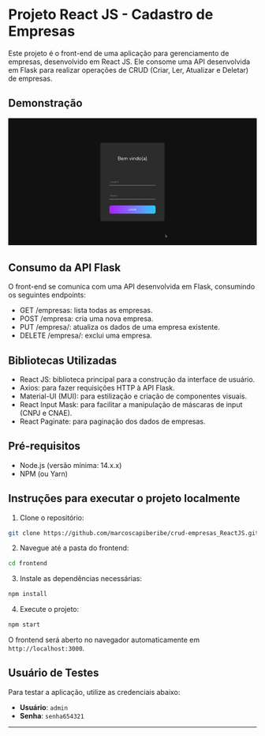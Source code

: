 # Projeto React JS - Cadastro de Empresas

Este projeto é o front-end de uma aplicação para gerenciamento de empresas, desenvolvido em React JS. Ele consome uma API desenvolvida em Flask para realizar operações de CRUD (Criar, Ler, Atualizar e Deletar) de empresas.

## Demonstração

<p align="center">
  <img src="video.gif" alt="Demonstração do Projeto">
</p>

## Consumo da API Flask

O front-end se comunica com uma API desenvolvida em Flask, consumindo os seguintes endpoints:

- GET /empresas: lista todas as empresas.
- POST /empresa: cria uma nova empresa.
- PUT /empresa/<cnpj>: atualiza os dados de uma empresa existente.
- DELETE /empresa/<cnpj>: exclui uma empresa.


## Bibliotecas Utilizadas

- React JS: biblioteca principal para a construção da interface de usuário.
- Axios: para fazer requisições HTTP à API Flask.
- Material-UI (MUI): para estilização e criação de componentes visuais.
- React Input Mask: para facilitar a manipulação de máscaras de input (CNPJ e CNAE).
- React Paginate: para paginação dos dados de empresas.

## Pré-requisitos

- Node.js (versão mínima: 14.x.x)
- NPM (ou Yarn)

## Instruções para executar o projeto localmente

1. Clone o repositório:

```bash
git clone https://github.com/marcoscapiberibe/crud-empresas_ReactJS.git
```

2. Navegue até a pasta do frontend:

```bash
cd frontend
```

3. Instale as dependências necessárias:

```bash
npm install
```

4. Execute o projeto:

```bash
npm start
```

O frontend será aberto no navegador automaticamente em `http://localhost:3000`.

## Usuário de Testes

Para testar a aplicação, utilize as credenciais abaixo:

- **Usuário**: `admin`
- **Senha**: `senha654321`

---
